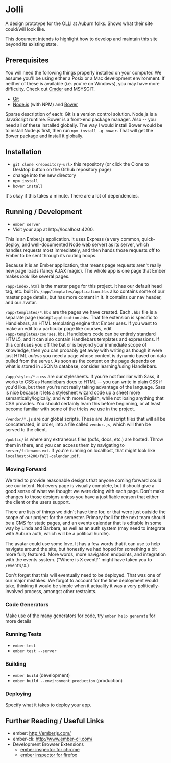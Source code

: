 # Jolli

A design prototype for the OLLI at Auburn folks. Shows what their site could/will look like.

This document intends to highlight how to develop and maintain this site beyond its existing state.

## Prerequisites

You will need the following things properly installed on your computer. 
We assume you'll be using either a Posix or a Mac development environment. If neither of these is available (i.e. you're on Windows), you may have more difficulty. Check out [Cmder](http://bliker.github.io/cmder/) and MSYSGIT.

* [Git](http://git-scm.com/)
* [Node.js](http://nodejs.org/) (with NPM) and [Bower](http://bower.io/)

Sparse description of each: Git is a version control solution. Node.js is a JavaScript runtime. Bower is a front-end package manager. Also -- you need all of these installed globally. The way I would install Bower would be to install Node.js first, then run `npm install -g bower`. That will get the Bower package and install it globally.

## Installation

* `git clone <repository-url>` this repository (or click the Clone to Desktop button on the Github repository page)
* change into the new directory
* `npm install`
* `bower install`

It's okay if this takes a minute. There are a lot of dependencies.

## Running / Development

* `ember server`
* Visit your app at http://localhost:4200.

This is an Ember.js application. It uses Express (a very common, quick-deploy, and well-documented Node web server) as its server, which handles requests most immediately, and then hands those requests off to Ember to be sent through its routing hoops. 

Because it is an Ember application, that means page requests aren't really new page loads (fancy AJAX magic). The whole app is one page that Ember makes *look* like several pages. 

`/app/index.html` is the master page for this project. It has our default head tag, etc. built in. 
`/app/templates/application.hbs` also contains some of our master page details, but has more content in it. It contains our nav header, and our avatar.

`/app/templates/*.hbs` are the pages we have created. Each `.hbs` file is a separate page (except `application.hbs`. That file extension is specific to Handlebars, an HTML templating engine that Ember uses. If you want to make an edit to a particular page like courses, edit `/app/templates/courses.hbs`. Handlebars code can be entirely standard HTML5, and it can also contain Handlebars templates and expressions. If this confuses you off the bat or is beyond your immediate scope of knowledge, then you can probably get away with writing as though it were just HTML *unless* you need a page whose content is dynamic based on data pulled from the server. As soon as the content on the page depends on what is stored in JSON/a database, consider learning/using Handlebars.

`/app/styles/*.scss` are our stylesheets. If you're not familiar with Sass, it works to CSS as Handlebars does to HTML -- you can write in plain CSS if you'd like, but then you're not really taking advantage of the language. Sass is nice because it lets a stylesheet wizard code up a sheet more semantically/logically, and with more English, while not losing anything that CSS provides. You should certainly learn this before beginning, or at least become familiar with some of the tricks we use in the project.

`/vendor/*.js` are our global scripts. These are Javascript files that will all be concatenated, in order, into a file called `vendor.js`, which will then be served to the client. 

`/public/` is where any extraneous files (pdfs, docs, etc.) are hosted. Throw them in there, and you can access them by navigating to `server/filename.ext`. If you're running on localhost, that might look like `localhost:4200/fall-calendar.pdf`.

### Moving Forward
We tried to provide reasonable designs that anyone coming forward could see our intent. Not every page is visually complete, but it should give a good sense of what we thought we were doing with each page. Don't make changes to those designs unless you have a justifiable reason that either the client or the users support.

There are lists of things we didn't have time for, or that were just outside the scope of our project for the semester. Primary focii for the next team should be a CMS for static pages, and an events calendar that is editable in some way by Linda and Barbara, as well as an auth system (may need to integrate with Auburn auth, which will be a political hurdle).

The avatar could use some love. It has a few words that it can use to help navigate around the site, but honestly we had hoped for something a bit more fully featured. More words, more navigation endpoints, and integration with the events system. ("Where is X event?" might have taken you to `/events/X`.)

Don't forget that this will eventually need to be deployed. That was one of our major mistakes. We forgot to account for the time deployment would take, thinking it would be simple when it actuality it was a very politically-involved process, amongst other restraints.

### Code Generators

Make use of the many generators for code, try `ember help generate` for more details

### Running Tests

* `ember test`
* `ember test --server`

### Building

* `ember build` (development)
* `ember build --environment production` (production)

### Deploying

Specify what it takes to deploy your app.

## Further Reading / Useful Links

* ember: http://emberjs.com/
* ember-cli: http://www.ember-cli.com/
* Development Browser Extensions
  * [ember inspector for chrome](https://chrome.google.com/webstore/detail/ember-inspector/bmdblncegkenkacieihfhpjfppoconhi)
  * [ember inspector for firefox](https://addons.mozilla.org/en-US/firefox/addon/ember-inspector/)

